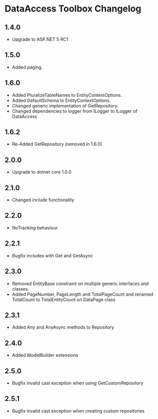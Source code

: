 # DataAccess Toolbox Changelog

## 1.4.0

- Upgrade to ASP.NET 5 RC1

## 1.5.0

- Added paging.

## 1.6.0

- Added PluralizeTableNames to EntityContextOptions.
- Added DefaultSchema to EntityContextOptions.
- Changed generic implementation of GetRepository.
- Changed dependencies to logger from ILogger to ILogger of DataAccess

## 1.6.2

- Re-Added GetRepository<TRepository> (removed in 1.6.0)

## 2.0.0

- Upgrade to dotnet core 1.0.0

## 2.1.0

- Changed include functionality

## 2.2.0

- NoTracking behaviour

## 2.2.1

- Bugfix includes with Get and GetAsync

## 2.3.0

- Removed EntityBase constraint on multiple generic interfaces and classes.
- Added PageNumber, PageLength and TotalPageCount and renamed TotalCount to TotalEntityCount on DataPage class

## 2.3.1

- Added Any and AnyAsync methods to Repository

## 2.4.0

- Added ModelBuilder extensions

## 2.5.0

- Bugfix invalid cast exception when using GetCustomRepository

## 2.5.1

- Bugfix invalid cast exception when creating custom repositories